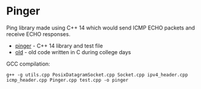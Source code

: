 # Pinger

Ping library made using C++ 14 which would send ICMP ECHO packets and receive ECHO responses.

- [pinger](./pinger) - C++ 14 library and test file
- [old](./old) - old code written in C during college days

GCC compilation:
```
g++ -g utils.cpp PosixDatagramSocket.cpp Socket.cpp ipv4_header.cpp icmp_header.cpp Pinger.cpp test.cpp -o pinger
```
